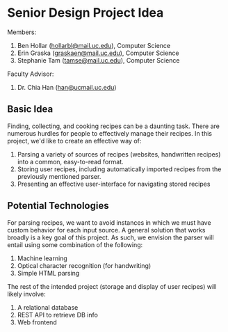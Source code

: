 # Senior Design Project Idea

Members:

1. Ben Hollar (hollarbl@mail.uc.edu), Computer Science
2. Erin Graska (graskaen@mail.uc.edu), Computer Science
3. Stephanie Tam (tamse@mail.uc.edu), Computer Science

Faculty Advisor:

1. Dr. Chia Han (han@ucmail.uc.edu)

## Basic Idea

Finding, collecting, and cooking recipes can be a daunting task. There are numerous hurdles for people to effectively manage their recipes. In this project, we'd like to create an effective way of:

1. Parsing a variety of sources of recipes (websites, handwritten recipes) into a common, easy-to-read format.
2. Storing user recipes, including automatically imported recipes from the previously mentioned parser.
3. Presenting an effective user-interface for navigating stored recipes

## Potential Technologies

For parsing recipes, we want to avoid instances in which we must have custom behavior for each input source. A general solution that works broadly is a key goal of this project. As such, we envision the parser will entail using some combination of the following:

1. Machine learning
2. Optical character recognition (for handwriting)
3. Simple HTML parsing

The rest of the intended project (storage and display of user recipes) will likely involve:

1. A relational database
2. REST API to retrieve DB info
3. Web frontend